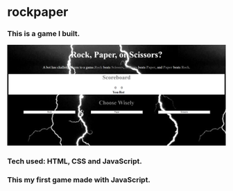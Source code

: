# rockpaper



### This is a game I built.
![](rock,paper,scissors\rock.png)
### Tech used: HTML, CSS and JavaScript.
### This my first game made with JavaScript.   
